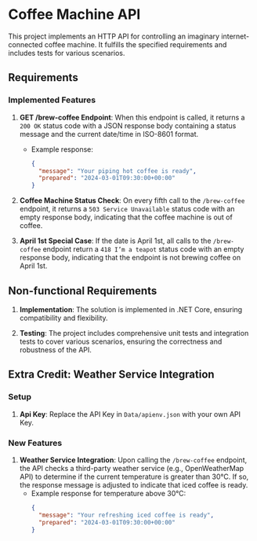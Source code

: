 # Coffee Machine API

This project implements an HTTP API for controlling an imaginary internet-connected coffee machine. It fulfills the specified requirements and includes tests for various scenarios.

## Requirements

### Implemented Features

1. **GET /brew-coffee Endpoint**: When this endpoint is called, it returns a `200 OK` status code with a JSON response body containing a status message and the current date/time in ISO-8601 format.
    - Example response:
      ```json
      {
        "message": "Your piping hot coffee is ready",
        "prepared": "2024-03-01T09:30:00+00:00"
      }
      ```

2. **Coffee Machine Status Check**: On every fifth call to the `/brew-coffee` endpoint, it returns a `503 Service Unavailable` status code with an empty response body, indicating that the coffee machine is out of coffee.

3. **April 1st Special Case**: If the date is April 1st, all calls to the `/brew-coffee` endpoint return a `418 I’m a teapot` status code with an empty response body, indicating that the endpoint is not brewing coffee on April 1st.

## Non-functional Requirements

1. **Implementation**: The solution is implemented in .NET Core, ensuring compatibility and flexibility.

2. **Testing**: The project includes comprehensive unit tests and integration tests to cover various scenarios, ensuring the correctness and robustness of the API.

## Extra Credit: Weather Service Integration

### Setup

1. **Api Key**: Replace the API Key in `Data/apienv.json` with your own API Key.

### New Features

1. **Weather Service Integration**: Upon calling the `/brew-coffee` endpoint, the API checks a third-party weather service (e.g., OpenWeatherMap API) to determine if the current temperature is greater than 30°C. If so, the response message is adjusted to indicate that iced coffee is ready.
    - Example response for temperature above 30°C:
      ```json
      {
        "message": "Your refreshing iced coffee is ready",
        "prepared": "2024-03-01T09:30:00+00:00"
      }
      ```
